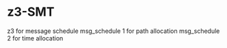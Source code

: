 # z3-SMT
z3 for message schedule
msg_schedule 1 for path allocation
msg_schedule 2 for time allocation
